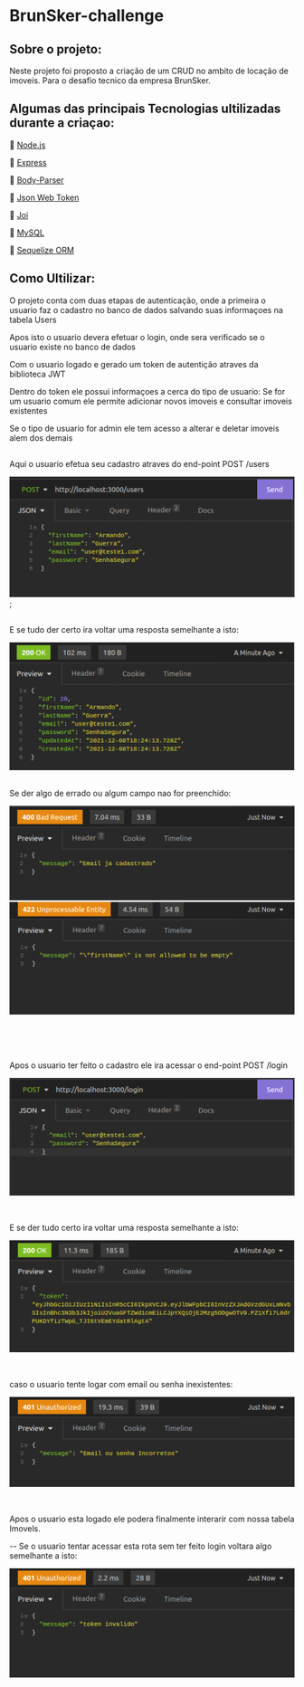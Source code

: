 # BrunSker-challenge

## Sobre o projeto: 

<p>Neste projeto foi proposto a criação de um CRUD no ambito de locação de imoveis. Para o desafio tecnico da empresa BrunSker. </p>

## Algumas das principais Tecnologias ultilizadas durante a criaçao:

<p>🔗 <a href="https://nodejs.org/pt-br/docs/" target="_blank">Node.js</a></p>
<p>🔗 <a href="https://expressjs.com/pt-br/" target="_blank">Express</a></p>
<p>🔗 <a href="https://www.npmjs.com/package/body-parser" target="_blank">Body-Parser</a></p>
<p>🔗 <a href="https://jwt.io/" target="_blank">Json Web Token</a></p>
<p>🔗 <a href="https://joi.dev/api/?v=17.5.0" target="_blank">Joi</a></p>
<p>🔗 <a href="https://www.mysql.com/" target="_blank">MySQL</a></p>
<p>🔗 <a href="https://sequelize.org/" target="_blank">Sequelize ORM</a></p>

##

## Como Ultilizar:

<p>O projeto conta com duas etapas de autenticação, onde a primeira o usuario faz o cadastro no banco de dados salvando suas informaçoes na tabela Users <p>
  <p>Apos isto o usuario devera efetuar o login, onde sera verificado se o usuario existe no banco de dados <p/>
  <p>Com o usuario logado e gerado um token de autentição atraves da biblioteca JWT <p/>
  
<p>Dentro do token ele possui informaçoes a cerca do tipo de usuario: Se for um usuario comum ele permite adicionar novos imoveis e consultar imoveis existentes </p>

<p>Se o tipo de usuario for admin ele tem acesso a alterar e deletar imoveis alem dos demais</p>

##
 
 Aqui o usuario efetua seu cadastro atraves do end-point POST /users
 
![DemonstraçaoCreateUser](/images/UserImages/UserCreate.png);

##

E se tudo der certo ira voltar uma resposta semelhante a isto:

![DemonstraçãoResponseUser](/images/UserImages/UserResponse.png)

##

Se der algo de errado ou algum campo nao for preenchido:

![DemonstracaoErrorUser](/images/UserImages/UserError.png) ![DemonstracaoErrorUser](/images/UserImages/UserErrorP.png)

##

<br/>

<br/>


Apos o usuario ter feito o cadastro ele ira acessar o end-point POST /login

![DemonstracaoLogin](/images/LoginImages/Login.png)

<br/>

E se der tudo certo ira voltar uma resposta semelhante a isto: 

![DemonstracaoLoginResponse](/images/LoginImages/LoginResponse.png)

<br/>

caso o usuario tente logar com email ou senha inexistentes:

![DemonstracaoLoginErro](/images/LoginImages/LoginError.png)

<br/>

Apos o usuario esta logado ele podera finalmente interarir com nossa tabela Imovels.

-- Se o usuario tentar acessar esta rota sem ter feito login voltara algo semelhante a isto:

![Demonstracao](/images/ImoveisImages/GetError.png)




